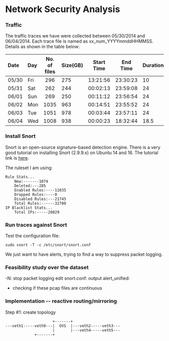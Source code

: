 # Network Security Analysis
### Traffic
The traffic traces we have were collected between 05/30/2014 and 06/04/2014. Each trace file is named as xx_num_YYYYmmddHHMMSS. Details as shown in the table below:


| Date | Day  |No. of files| Size(GB) | Start Time | End Time | Duration(h) |
|:-----|:-----|:----------:|:---------|:----------:|:--------:|:------------|
|05/30 |Fri   |296         |275       |13:21:56    |23:30:23  |10           |
|05/31 |Sat   |262         |244       |00:02:13    |23:59:08  |24           |
|06/01 |Sun   |269         |250       |00:11:12    |23:56:54  |24           |
|06/02 |Mon   |1035        |963       |00:14:51    |23:55:52  |24           |
|06/03 |Tue   |1051        |978       |00:03:44    |23:57:11  |24           |
|06/04 |Wed   |1008        |938       |00:00:23    |18:32:44  |18.5         |

### Install Snort
Snort is an open-source signature-based detection engine. There is a very good tutorial on installing Snort (2.9.9.x) on Ubuntu 14 and 16. The tutorial link is [here](https://s3.amazonaws.com/snort-org-site/production/document_files/files/000/000/122/original/Snort_2.9.9.x_on_Ubuntu_14-16.pdf?AWSAccessKeyId=AKIAIXACIED2SPMSC7GA&Expires=1496476810&Signature=HrphMFJto%2F6LywcHW1C4ZqBSsY0%3D).

The ruleset I am using:

```	
Rule Stats...
	New:-------1074
	Deleted:---285
	Enabled Rules:----11035
	Dropped Rules:----0
	Disabled Rules:---21745
	Total Rules:------32780
IP Blacklist Stats...
	Total IPs:-----20829

```
### Run traces against Snort
Test the configuration file:
```
sudo snort -T -c /etc/snort/snort.conf
```

We just want to have alerts, trying to find a way to suppress packet logging.
### Feasibility study over the dataset

-N: stop packet logging
edit snort.conf: output alert_unified:

- checking if these pcap files are continuous

### Implementation -- reactive routing/mirroring
Step #1: create topology

```
                     +-------+
---veth1-----veth0---|  OVS  |---veth2-----veth3---
                     |       |---veth4-----veth5---
		     +-------+
```

